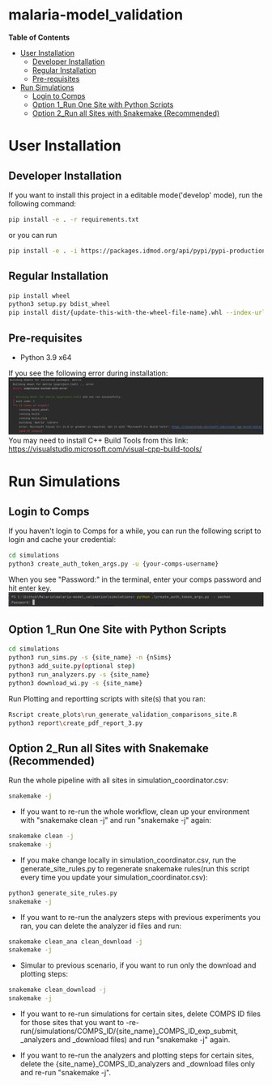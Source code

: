 # malaria-model_validation

<!-- START doctoc generated TOC please keep comment here to allow auto update -->
<!-- DON'T EDIT THIS SECTION, INSTEAD RE-RUN doctoc TO UPDATE -->
**Table of Contents**

- [User Installation](#user-installation)
  - [Developer Installation](#developer-installation)
  - [Regular Installation](#regular-installation)
  - [Pre-requisites](#pre-requisites)
- [Run Simulations](#run-simulations)
  - [Login to Comps](#login-to-comps)
  - [Option 1_Run One Site with Python Scripts](#option-1_run-one-site-with-python-scripts)
  - [Option 2_Run all Sites with Snakemake (Recommended)](#option-2_run-all-sites-with-snakemake-recommended)


<!-- END doctoc generated TOC please keep comment here to allow auto update -->


# User Installation

## Developer Installation
If you want to install this project in a editable mode('develop' mode), run the following command: 
```bash
pip install -e . -r requirements.txt
```
or you can run 
```bash
pip install -e . -i https://packages.idmod.org/api/pypi/pypi-production/simple
```

## Regular Installation
```bash
pip install wheel
python3 setup.py bdist_wheel
pip install dist/{update-this-with-the-wheel-file-name}.whl --index-url=https://packages.idmod.org/api/pypi/pypi-production/simple
```

## Pre-requisites
- Python 3.9 x64

If you see the following error during installation:
![alt text](./datrie_error.png?raw=true)
You may need to install C++ Build Tools from this link: https://visualstudio.microsoft.com/visual-cpp-build-tools/

# Run Simulations

## Login to Comps
If you haven't login to Comps for a while, you can run the following script to login and cache your credential:
```bash
cd simulations
python3 create_auth_token_args.py -u {your-comps-username}
```
When you see "Password:" in the terminal, enter your comps password and hit enter key. 
![alt text](./comps_login.PNG?raw=true)


## Option 1_Run One Site with Python Scripts
```bash
cd simulations
python3 run_sims.py -s {site_name} -n {nSims}
python3 add_suite.py(optional step) 
python3 run_analyzers.py -s {site_name}
python3 download_wi.py -s {site_name}
```

Run Plotting and reportting scripts with site(s) that you ran:
```bash
Rscript create_plots\run_generate_validation_comparisons_site.R
python3 report\create_pdf_report_3.py
```

## Option 2_Run all Sites with Snakemake (Recommended)
Run the whole pipeline with all sites in simulation_coordinator.csv:
```bash
snakemake -j
```

- If you want to re-run the whole workflow, clean up your environment with "snakemake clean -j" and run "snakemake -j" again:
```bash
snakemake clean -j
snakemake -j
```

- If you make change locally in simulation_coordinator.csv, run the generate_site_rules.py to regenerate snakemake rules(run this script every time you update your simulation_coordinator.csv):
```bash
python3 generate_site_rules.py
snakemake -j
```

- If you want to re-run the analyzers steps with previous experiments you ran, you can delete the analyzer id files and run:
```bash
snakemake clean_ana clean_download -j
snakemake -j
```

- Simular to previous scenario, if you want to run only the download and plotting steps:
```bash
snakemake clean_download -j
snakemake -j
```

- If you want to re-run simulations for certain sites, delete COMPS ID files for those sites that you want to -re-run(/simulations/COMPS_ID/{site_name}_COMPS_ID_exp_submit, _analyzers and _download files) and run "snakemake -j" again.

- If you want to re-run the analyzers and plotting steps for certain sites, delete the {site_name}_COMPS_ID_analyzers and _download files only and re-run "snakemake -j".

